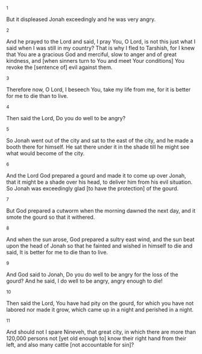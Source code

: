 <sup>1</sup> 

But it displeased Jonah exceedingly and he was very angry. 

<sup>2</sup> 

And he prayed to the Lord and said, I pray You, O Lord, is not this just what I said when I was still in my country? That is why I fled to Tarshish, for I knew that You are a gracious God and merciful, slow to anger and of great kindness, and [when sinners turn to You and meet Your conditions] You revoke the [sentence of] evil against them. 

<sup>3</sup> 

Therefore now, O Lord, I beseech You, take my life from me, for it is better for me to die than to live. 

<sup>4</sup> 

Then said the Lord, Do you do well to be angry? 

<sup>5</sup> 

So Jonah went out of the city and sat to the east of the city, and he made a booth there for himself. He sat there under it in the shade till he might see what would become of the city. 

<sup>6</sup> 

And the Lord God prepared a gourd and made it to come up over Jonah, that it might be a shade over his head, to deliver him from his evil situation. So Jonah was exceedingly glad [to have the protection] of the gourd. 

<sup>7</sup> 

But God prepared a cutworm when the morning dawned the next day, and it smote the gourd so that it withered. 

<sup>8</sup> 

And when the sun arose, God prepared a sultry east wind, and the sun beat upon the head of Jonah so that he fainted and wished in himself to die and said, It is better for me to die than to live. 

<sup>9</sup> 

And God said to Jonah, Do you do well to be angry for the loss of the gourd? And he said, I do well to be angry, angry enough to die! 

<sup>10</sup> 

Then said the Lord, You have had pity on the gourd, for which you have not labored nor made it grow, which came up in a night and perished in a night. 

<sup>11</sup> 

And should not I spare Nineveh, that great city, in which there are more than 120,000 persons not [yet old enough to] know their right hand from their left, and also many cattle [not accountable for sin]?